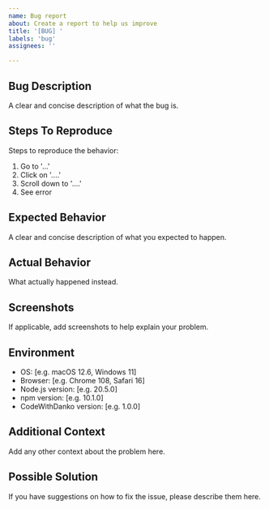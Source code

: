 ```yaml
---
name: Bug report
about: Create a report to help us improve
title: '[BUG] '
labels: 'bug'
assignees: ''

---
```


## Bug Description
A clear and concise description of what the bug is.

## Steps To Reproduce
Steps to reproduce the behavior:
1. Go to '...'
2. Click on '....'
3. Scroll down to '....'
4. See error

## Expected Behavior
A clear and concise description of what you expected to happen.

## Actual Behavior
What actually happened instead.

## Screenshots
If applicable, add screenshots to help explain your problem.

## Environment
 - OS: [e.g. macOS 12.6, Windows 11]
 - Browser: [e.g. Chrome 108, Safari 16]
 - Node.js version: [e.g. 20.5.0]
 - npm version: [e.g. 10.1.0]
 - CodeWithDanko version: [e.g. 1.0.0]

## Additional Context
Add any other context about the problem here.

## Possible Solution
If you have suggestions on how to fix the issue, please describe them here.

